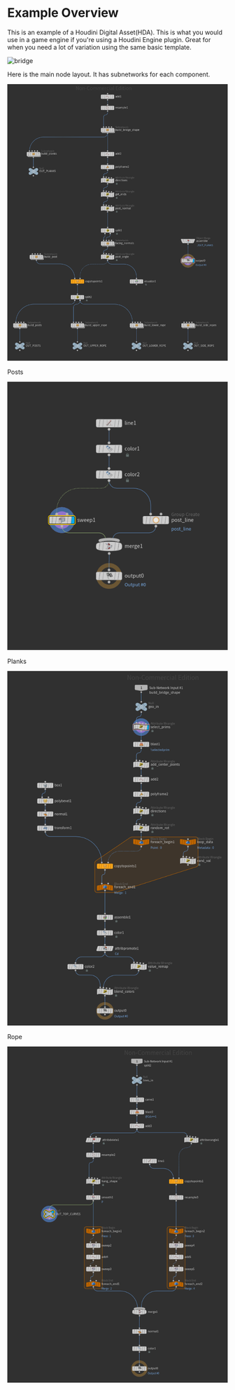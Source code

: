 # Example Overview
This is an example of a Houdini Digital Asset(HDA). This is what you would use in a game engine if you're using a Houdini Engine plugin. Great for when you need a lot of variation using the same basic template.

![bridge](IMGs/Houdini%20Procedural%20Example.gif)

Here is the main node layout. It has subnetworks for each component. 

![Alt text](IMGs/main.png)

Posts

![posts](IMGs/posts.png)

Planks

![planks](IMGs/planks.png)

Rope

![rope](IMGs/ropes.png)
